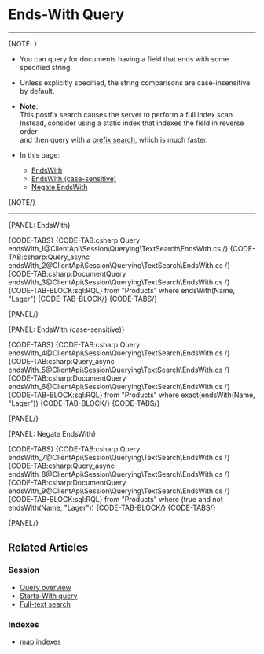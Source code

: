 ﻿# Ends-With Query

---

{NOTE: }

* You can query for documents having a field that ends with some specified string.

* Unless explicitly specified, the string comparisons are case-insensitive by default.

* __Note__:  
  This postfix search causes the server to perform a full index scan.  
  Instead, consider using a static index that indexes the field in reverse order  
  and then query with a [prefix search](../../../../client-api/session/querying/text-search/starts-with-query), which is much faster.

* In this page:
    * [EndsWith](../../../../client-api/session/querying/text-search/ends-with-query#endswith)
    * [EndsWith (case-sensitive)](../../../../client-api/session/querying/text-search/ends-with-query#endswith-(case-sensitive))
    * [Negate EndsWith](../../../../client-api/session/querying/text-search/ends-with-query#negate-endswith)

{NOTE/}

---

{PANEL: EndsWith}

{CODE-TABS}
{CODE-TAB:csharp:Query endsWith_1@ClientApi\Session\Querying\TextSearch\EndsWith.cs /}
{CODE-TAB:csharp:Query_async endsWith_2@ClientApi\Session\Querying\TextSearch\EndsWith.cs /}
{CODE-TAB:csharp:DocumentQuery endsWith_3@ClientApi\Session\Querying\TextSearch\EndsWith.cs /}
{CODE-TAB-BLOCK:sql:RQL}
from "Products"
where endsWith(Name, "Lager")
{CODE-TAB-BLOCK/}
{CODE-TABS/}

{PANEL/}

{PANEL: EndsWith (case-sensitive)}

{CODE-TABS}
{CODE-TAB:csharp:Query endsWith_4@ClientApi\Session\Querying\TextSearch\EndsWith.cs /}
{CODE-TAB:csharp:Query_async endsWith_5@ClientApi\Session\Querying\TextSearch\EndsWith.cs /}
{CODE-TAB:csharp:DocumentQuery endsWith_6@ClientApi\Session\Querying\TextSearch\EndsWith.cs /}
{CODE-TAB-BLOCK:sql:RQL}
from "Products"
where exact(endsWith(Name, "Lager"))
{CODE-TAB-BLOCK/}
{CODE-TABS/}

{PANEL/}

{PANEL: Negate EndsWith}

{CODE-TABS}
{CODE-TAB:csharp:Query endsWith_7@ClientApi\Session\Querying\TextSearch\EndsWith.cs /}
{CODE-TAB:csharp:Query_async endsWith_8@ClientApi\Session\Querying\TextSearch\EndsWith.cs /}
{CODE-TAB:csharp:DocumentQuery endsWith_9@ClientApi\Session\Querying\TextSearch\EndsWith.cs /}
{CODE-TAB-BLOCK:sql:RQL}
from "Products"
where (true and not endsWith(Name, "Lager"))
{CODE-TAB-BLOCK/}
{CODE-TABS/}

{PANEL/}

## Related Articles

### Session

- [Query overview](../../../../client-api/session/querying/how-to-query)
- [Starts-With query](../../../../client-api/session/querying/text-search/starts-with-query)
- [Full-text search](../../../../client-api/session/querying/text-search/full-text-search)

### Indexes

- [map indexes](../../../../indexes/map-indexes)
